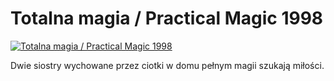 Totalna magia / Practical Magic 1998 
=============
[![Totalna magia / Practical Magic 1998 ](http://vidos.pl/images/player.gif)](http://vidos.pl/totalna-magia-practical-magic-1998)

 Dwie siostry wychowane przez ciotki w domu pełnym magii szukają miłości.
